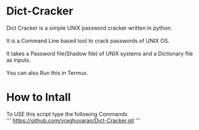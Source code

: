 # Dict-Cracker
Dict Cracker is a simple UNIX password cracker written in python.<br/>
<br />It is a Command Line based tool to crack passwords of UNIX OS.<br/>
<br/>It takes a Password file(Shadow file) of UNIX systems and a Dictionary file as inputs.<br />
<br/>You can also Run this in Termux.
# How to Intall
To USE this script type the following Commands<br/>
'''
https://github.com/vraghuvaran/Dict-Cracker.git
'''
